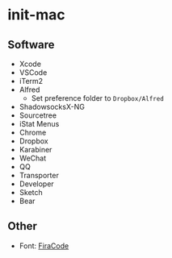 # init-mac

## Software

* Xcode
* VSCode
* iTerm2
* Alfred
  * Set preference folder to `Dropbox/Alfred`
* ShadowsocksX-NG
* Sourcetree
* iStat Menus
* Chrome
* Dropbox
* Karabiner
* WeChat
* QQ
* Transporter
* Developer
* Sketch
* Bear

## Other

* Font: [FiraCode](https://github.com/tonsky/FiraCode)

